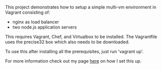 This project demonstrates how to setup a simple multi-vm environment in Vagrant consisting of:

* nginx as load balancer
* two node.js application servers

This requires Vagrant, Chef, and Virtualbox to be installed.  The Vagrantfile uses the precise32 box which also needs to be downloaded.

To use this after installing all the prerequisites, just run 'vagrant up'.

For more information check out my page [here](http://russellcardullo.com/2012/09/08/setting-up-a-multi-vm-environment-in-vagrant/) on how I set this up.


